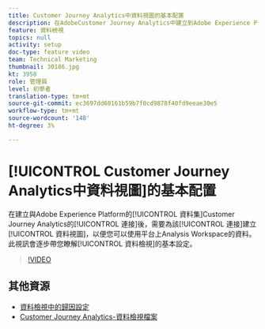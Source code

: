 ```yaml
---
title: Customer Journey Analytics中資料視圖的基本配置
description: 在AdobeCustomer Journey Analytics中建立到Adobe Experience Platform資料集的連接後，您需要為該連接建立資料視圖，以便您可以在平台上使用Analysis Workspace的資料。 此視訊會逐步帶您瞭解資料檢視的基本設定。
feature: 資料檢視
topics: null
activity: setup
doc-type: feature video
team: Technical Marketing
thumbnail: 30186.jpg
kt: 3958
role: 管理員
level: 初學者
translation-type: tm+mt
source-git-commit: ec3697dd60161b59b7f0cd9878f40fd9eeae30e5
workflow-type: tm+mt
source-wordcount: '148'
ht-degree: 3%

---
```



# [!UICONTROL Customer Journey Analytics中資料視圖]的基本配置

在建立與Adobe Experience Platform的[!UICONTROL 資料集]Customer Journey Analytics的[!UICONTROL 連接]後，需要為該[!UICONTROL 連接]建立[!UICONTROL 資料視圖]，以便您可以使用平台上Analysis Workspace的資料。 此視訊會逐步帶您瞭解[!UICONTROL 資料檢視]的基本設定。

>[!VIDEO](https://video.tv.adobe.com/v/30186/?quality=12&enable10seconds=on&speedcontrol=on)

## 其他資源

* [資料檢視中的歸因設定](attribution-settings-in-data-views.md)
* [Customer Journey Analytics-資料檢視檔案](https://docs.adobe.com/content/help/en/analytics-platform/using/cja-dataviews/create-dataview.html)
